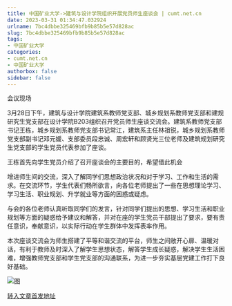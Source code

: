 ```yaml
---
title: 中国矿业大学->建筑与设计学院组织开展党员师生座谈会 | cumt.net.cn
date: 2023-03-31 01:34:47.032924
urlname: 7bc4dbbe325469bfb9b85b5e57d828ac
slug: 7bc4dbbe325469bfb9b85b5e57d828ac
tags: 
- 中国矿业大学
categories:
- cumt.net.cn
- 中国矿业大学
authorbox: false
sidebar: false
---
```

会议现场

3月28日下午，建筑与设计学院建筑系教师党支部、城乡规划系教师党支部和建规研究生党支部在设计学院B203组织召开党员师生座谈交流会。建筑系教师党支部书记王栋，城乡规划系教师党支部书记常江，建筑系主任林祖锐，城乡规划系教师党支部副书记邓元媛、支部委员段忠诚、周宏轩和顾贤光三位老师及建筑规划研究生党支部的学生党员代表参加了座谈。

王栋首先向学生党员介绍了召开座谈会的主要目的，希望借此机会
<!--more-->
增进师生间的交流，深入了解同学们思想政治状况和对于学习、工作和生活的需求。在交流环节，学生代表们畅所欲言，向各位老师提出了一些在思想理论学习、学习生活、职业规划、升学就业等方面的困惑或疑虑。

与会的各位老师认真听取同学们的发言，针对同学们提出的思想、学习生活和职业规划等方面的疑惑给予建议和解答，并对在座的学生党员干部提出了要求，要有责任意识，奉献意识，以实际行动在学生群体中发挥表率作用。

本次座谈交流会为师生搭建了平等和谐交流的平台，师生之间敞开心扉、温暖对话，有利于教师及时深入了解学生思想状态，解答学生成长疑惑，解决学生生活困难，增强教师党支部和学生党支部的沟通联系，为进一步夯实基层党建工作打下良好基础。

![图](https://xwzx.cumt.edu.cn/_upload/article/images/05/b1/0a15f8474fe6ba9048fea74702ac/bda38b3b-6377-424d-bc55-03149d8554bd.png)

[转入文章首发地址](https://xwzx.cumt.edu.cn/d0/94/c523a643220/page.htm)